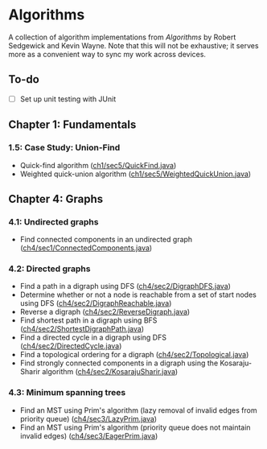 # Algorithms

A collection of algorithm implementations from *Algorithms* by Robert Sedgewick and Kevin Wayne. Note that this will not be exhaustive; it serves more as a convenient way to sync my work across devices.

## To-do

* [ ] Set up unit testing with JUnit

## Chapter 1: Fundamentals

### 1.5: Case Study: Union-Find

* Quick-find algorithm ([ch1/sec5/QuickFind.java](ch1/sec5/QuickFind.java))
* Weighted quick-union algorithm ([ch1/sec5/WeightedQuickUnion.java](ch1/sec5/WeightedQuickUnion.java))

## Chapter 4: Graphs

### 4.1: Undirected graphs

* Find connected components in an undirected graph ([ch4/sec1/ConnectedComponents.java](ch4/sec1/ConnectedComponents.java))

### 4.2: Directed graphs

* Find a path in a digraph using DFS ([ch4/sec2/DigraphDFS.java](ch4/sec2/DigraphDFS.java))
* Determine whether or not a node is reachable from a set of start nodes using DFS ([ch4/sec2/DigraphReachable.java](ch4/sec2/DigraphReachable.java))
* Reverse a digraph ([ch4/sec2/ReverseDigraph.java](ch4/sec2/ReverseDigraph.java))
* Find shortest path in a digraph using BFS ([ch4/sec2/ShortestDigraphPath.java](ch4/sec2/ShortestDigraphPath.java))
* Find a directed cycle in a digraph using DFS ([ch4/sec2/DirectedCycle.java](ch4/sec2/DirectedCycle.java))
* Find a topological ordering for a digraph ([ch4/sec2/Topological.java](ch4/sec2/Topological.java))
* Find strongly connected components in a digraph using the Kosaraju-Sharir algorithm ([ch4/sec2/KosarajuSharir.java](ch4/sec2/KosarajuSharir.java))

### 4.3: Minimum spanning trees

* Find an MST using Prim's algorithm (lazy removal of invalid edges from priority queue) ([ch4/sec3/LazyPrim.java](ch4/sec3/LazyPrim.java))
* Find an MST using Prim's algorithm (priority queue does not maintain invalid edges) ([ch4/sec3/EagerPrim.java](ch4/sec3/EagerPrim.java))
